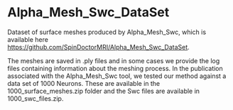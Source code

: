 # Alpha_Mesh_Swc_DataSet
Dataset of surface meshes produced by Alpha_Mesh_Swc, which is available here https://github.com/SpinDoctorMRI/Alpha_Mesh_Swc_DataSet.

The meshes are saved in .ply files and in some cases we provide the log files containing information about the meshing process. In the publication associated with the Alpha_Mesh_Swc tool, we tested our method against a data set of 1000 Neurons. These are available in the 1000_surface_meshes.zip folder and the Swc files are available in 1000_swc_files.zip.
